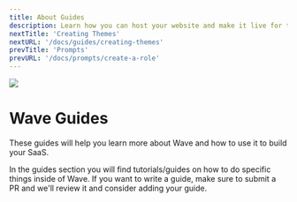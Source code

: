 ```yaml
---
title: About Guides
description: Learn how you can host your website and make it live for the world to see.
nextTitle: 'Creating Themes'
nextURL: '/docs/guides/creating-themes'
prevTitle: 'Prompts'
prevURL: '/docs/prompts/create-a-role' 
---
```



<div class="flex items-stretch p-5 mb-12 rounded-md border border-gray-200 md:mb5">
   <img class="hidden my-0 mr-5 w-auto h-12 md:h-20 md:block" src="https://cdn.devdojo.com/images/august2024/user-guide.png" />
   <div class="flex flex-col justify-center items-start h-100">
      <h1 class="mb-0 text-base md:text-3xl">Wave Guides</h1>
      <p class="my-1">These guides will help you learn more about Wave and how to use it to build your SaaS.</p>
   </div>
</div>

In the guides section you will find tutorials/guides on how to do specific things inside of Wave. If you want to write a guide, make sure to submit a PR and we'll review it and consider adding your guide.
